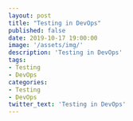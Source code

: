 ```yaml
---
layout: post
title: "Testing in DevOps"
published: false
date: 2019-10-17 19:00:00
image: '/assets/img/'
description: 'Testing in DevOps'
tags:  
- Testing
- DevOps
categories:
- Testing
- DevOps
twitter_text: 'Testing in DevOps'
---
```


